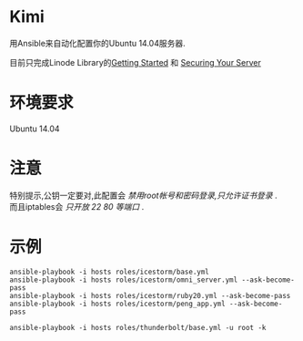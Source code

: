 Kimi
====
用Ansible来自动化配置你的Ubuntu 14.04服务器.

目前只完成Linode Library的[Getting Started](https://library.linode.com/getting-started) 和 [Securing Your Server](https://library.linode.com/securing-your-server)

环境要求
===
Ubuntu 14.04

注意
===
特别提示,公钥一定要对,此配置会 *禁用root帐号和密码登录,只允许证书登录* .  
而且iptables会 *只开放 22 80 等端口* .

示例
===

    ansible-playbook -i hosts roles/icestorm/base.yml
    ansible-playbook -i hosts roles/icestorm/omni_server.yml --ask-become-pass
    ansible-playbook -i hosts roles/icestorm/ruby20.yml --ask-become-pass
    ansible-playbook -i hosts roles/icestorm/peng_app.yml --ask-become-pass

    ansible-playbook -i hosts roles/thunderbolt/base.yml -u root -k

